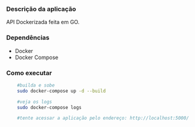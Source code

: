 ### Descrição da aplicação
API Dockerizada feita em GO.

### Dependências

- Docker
- Docker Compose

### Como executar

```bash
    #builda e sobe
    sudo docker-compose up -d --build

    #veja os logs
    sudo docker-compose logs 

    #tente acessar a aplicação pelo endereço: http://localhost:5000/
```
